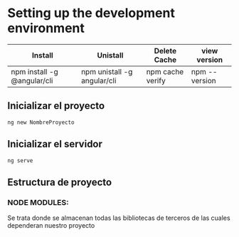 # Setting up the development environment
|Install|Unistall|Delete Cache|view version|
|-------|--------|------------|------------|
|npm install -g @angular/cli|npm unistall -g angular/cli|npm cache verify|npm --version|

## Inicializar el proyecto
    ng new NombreProyecto
## Inicializar el servidor
    ng serve
## Estructura de proyecto    
### NODE MODULES:
Se trata donde se almacenan todas las bibliotecas
de terceros de las cuales dependeran nuestro proyecto
